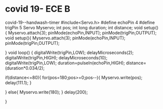# covid 19- ECE B
covid-19--handwash-timer
#include<Servo.h>
#define echoPin 4
#define trigPin 5
Servo Myservo;
int pos;
int long duration;
int distance;
void setup(){ 
Myservo.attach(3);
pinMode(echoPin,INPUT);
pinMode(trigPin,OUTPUT);
void setup(){ 
Myservo.attach(3);
pinMode(echoPin,INPUT);
pinMode(trigPin,OUTPUT);

}
void loop()
{
digitalWrite(trigPin,LOW);
delayMicroseconds(2); 
digitalWrite(trigPin,HIGH);
delayMicroseconds(10); 
digitalWrite(trigPin,LOW);
duration=pulseIn(echoPin,HIGH);
distance=(duration*0.034/2);
  
  if(distance<=80){
    for(pos=180;pos>=0;pos--){
      Myservo.write(pos);
      delay(111.1);
    }
    
}
  else{
      Myservo.write(180);
  }
  delay(200);

}
